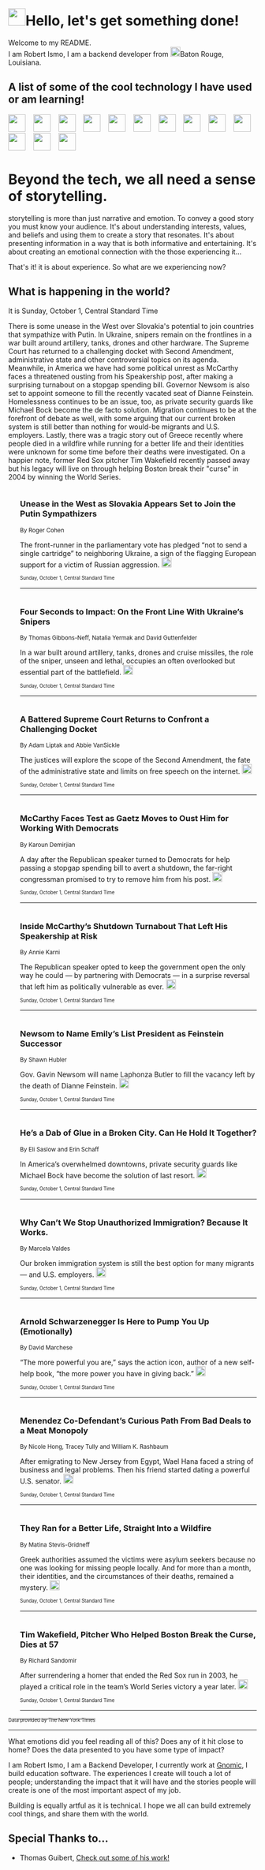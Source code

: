 <h1><img src="https://emojis.slackmojis.com/emojis/images/1643514375/3493/hot-coffee.gif?1643514375" width="35"/>Hello, let's get something done!</h1>

<p>Welcome to my README.<br/>
I am Robert Ismo, I am a backend developer from <img src="https://emojis.slackmojis.com/emojis/images/1638395689/50435/moulin_rouge.png?1638395689" width="20"/>Baton Rouge, Louisiana.</p>
<h2>A list of some of the cool technology I have used or am learning!</h2>
<p>
<img src="https://emojis.slackmojis.com/emojis/images/1643516091/21142/meow_bongotap.gif?1643516091" width="35" alt="">
<img src="https://img.shields.io/badge/Favorite%20Frontend%20Framework-SvelteKit-f83903" alt="">
<img src="https://img.shields.io/badge/Second%20Favorite-Vue-40b581" alt="">
<img src="https://img.shields.io/badge/Most%20Used%20Runtime-Nodejs-78b061" alt="">
<img src="https://emojis.slackmojis.com/emojis/images/1643517416/34482/fire.gif?1643517416" width="35" alt="">
<img src="https://img.shields.io/badge/Javascript%20But%20Better-Typescript-0078ca" alt="">
<img src="https://img.shields.io/badge/Favorite%20Language-Elixir-3e244d" alt="">
<img src="https://img.shields.io/badge/Containerize%20Everything-Docker-6ac9ef" alt="">
<img src="https://emojis.slackmojis.com/emojis/images/1643514596/5999/meow_party.gif?1643514596" width="35" alt="">
<img src="https://img.shields.io/badge/API%20Love%20Language-Graphql-de32a5" alt="">
<img src="https://img.shields.io/badge/Our%20Favorite%20Version%20Controller-Git-e94f33" alt="">
<img src="https://img.shields.io/badge/Favorite%20Database-Redis-d42d1d" alt="">
<img src="https://emojis.slackmojis.com/emojis/images/1643514559/5584/deployparrot.gif?1643514559" width="35" alt="">
<img src="https://img.shields.io/badge/Container%20Interstate-RabbitMQ-f66200" alt="">
<img src="https://img.shields.io/badge/Gotta%20Learn-Kubernetes-316adf" alt="">
<img src="https://img.shields.io/badge/Really%20Mature%20Now-WASM-654fef" alt="">
<img src="https://emojis.slackmojis.com/emojis/images/1666642497/61942/dance_vibe.gif?1666642497" width="35" alt="">
<img src="https://img.shields.io/badge/For%20My%20M1-ARM64-657d96" alt="">
<img src="https://img.shields.io/badge/Loving%20This%20So%20Much-TailwindCSS-17bcb5" alt="">
<img src="https://img.shields.io/badge/Cool%20Build%20Tool-Vite-f9cb24" alt="">
<img src="https://emojis.slackmojis.com/emojis/images/1669231376/62819/working-on-it.gif?1669231376" width="35" alt="">
<img src="https://img.shields.io/badge/Fun%20and%20Easy%20Database-MongoDB-5f8c49" alt="">
<img src="https://img.shields.io/badge/JS%20Life%20Support-NPM-c73737" alt="">
<img src="https://img.shields.io/badge/I%20Liked%20It-DynamoDB-0073b9" alt="">
<img src="https://emojis.slackmojis.com/emojis/images/1643514045/46/question.gif?1643514045" width="35" alt="">
<img src="https://img.shields.io/badge/cool-React-60d6f9" alt="">
<img src="https://img.shields.io/badge/Future%20Big%20Project-Lambda-f37e00" alt="">
<img src="https://img.shields.io/badge/NPM%20But%20Better-PNPM-f1aa07" alt="">
<img src="https://emojis.slackmojis.com/emojis/images/1643514943/9662/fbwow.gif?1643514943" width="35" alt="">
<img src="https://img.shields.io/badge/First%20Language-C-662079" alt="">
<img src="https://img.shields.io/badge/Where%20I%20Deploy%20Frontend-Vercel-000000" alt="">
<img src="https://img.shields.io/badge/Who%20Does%20not%20Want%20an%20App-Swift-f9492a" alt="">
<img src="https://emojis.slackmojis.com/emojis/images/1643514058/151/javascript.png?1643514058" width="35" alt="">
<img src="https://img.shields.io/badge/cool-Python-fbd542" alt="">
<img src="https://img.shields.io/badge/Favorite%20Something-Stripe-656cdc" alt="">
<img src="https://img.shields.io/badge/Of%20Course-HTML5-ed6327" alt="">
<img src="https://emojis.slackmojis.com/emojis/images/1660415405/60731/bomb.gif?1660415405" width="35" alt="">
<img src="https://img.shields.io/badge/hate-CSS-2964ec" alt="">
<img src="https://img.shields.io/badge/Learning-CircleCI-141215" alt="">
<img src="https://img.shields.io/badge/Learning-Rust-fbbb3b" alt="">
<img src="https://emojis.slackmojis.com/emojis/images/1660415397/60712/writing-hand.gif?1660415397" width="35" alt="">
<img src="https://img.shields.io/badge/Dev%20Browser%20of%20Choice-Firefox-cc4e26" alt="">
<img src="https://img.shields.io/badge/Recoverying%20From%20Windows-UNIX-1781e3" alt="">
<img src="https://img.shields.io/badge/LOVE-LogSeq-90c1c2" alt="">
<img src="https://emojis.slackmojis.com/emojis/images/1643514066/223/kirby.gif?1643514066" width="35" alt="">
<img src="https://img.shields.io/badge/Daily%20Driver-MacOS-e6e6e8" alt="">
<img src="https://img.shields.io/badge/Git%20Server-Github-000000" alt="">
<img src="https://img.shields.io/badge/enjoyable-EC2-f17428" alt="">
<img src="https://emojis.slackmojis.com/emojis/images/1643514239/2069/excited.gif?1643514239" width="35" alt="">
</p>
<h1>Beyond the tech, we all need a sense of storytelling.</h1>
<p>storytelling is more than just narrative and emotion. To convey a good story you must know your audience. It's about understanding interests, values, and beliefs and using them to create a story that resonates. It's about presenting information in a way that is both informative and entertaining. It's about creating an emotional connection with the those experiencing it...</p>
<p>That's it! it is about experience. So what are we experiencing now?</p>
<h2>What is happening in the world?</h2>
<p>It is Sunday, October 1, Central Standard Time</p>
<p>
There is some unease in the West over Slovakia&#39;s potential to join countries that sympathize with Putin. In Ukraine, snipers remain on the frontlines in a war built around artillery, tanks, drones and other hardware.  The Supreme Court has returned to a challenging docket with Second Amendment, administrative state and other controversial topics on its agenda. Meanwhile, in America we have had some political unrest as McCarthy faces a threatened ousting from his Speakership post, after making a surprising turnabout on a stopgap spending bill. Governor Newsom is also set to appoint someone to fill the recently vacated seat of Dianne Feinstein. Homelessness continues to be an issue, too, as private security guards like Michael Bock become the de facto solution. Migration continues to be at the forefront of debate as well, with some arguing that our current broken system is still better than nothing for would-be migrants and U.S. employers. Lastly, there was a tragic story out of Greece recently where people died in a wildfire while running for a better life and their identities were unknown for some time before their deaths were investigated. On a happier note, former Red Sox pitcher Tim Wakefield recently passed away but his legacy will live on through helping Boston break their &quot;curse&quot; in 2004 by winning the World Series.</p>
<ol>
<img src="https://img.shields.io/badge/-world-blue" alt="">
<h3>Unease in the West as Slovakia Appears Set to Join the Putin Sympathizers</h3>
<sub>By Roger Cohen</sub>
<p>The front-runner in the parliamentary vote has pledged “not to send a single cartridge” to neighboring Ukraine, a sign of the flagging European support for a victim of Russian aggression.  <a href="https://nyti.ms/3PZ7Udj"><img src="https://developer.nytimes.com/files/poweredby_nytimes_30b.png?v=1583354208352" height="20"></a></p>
<sub><sub>Sunday, October 1, Central Standard Time</sub></sub>
<hr/>
<img src="https://img.shields.io/badge/-world-blue" alt="">
<h3>Four Seconds to Impact: On the Front Line With Ukraine’s Snipers</h3>
<sub>By Thomas Gibbons-Neff, Natalia Yermak and David Guttenfelder</sub>
<p>In a war built around artillery, tanks, drones and cruise missiles, the role of the sniper, unseen and lethal, occupies an often overlooked but essential part of the battlefield.  <a href="https://nyti.ms/3rxwkBg"><img src="https://developer.nytimes.com/files/poweredby_nytimes_30b.png?v=1583354208352" height="20"></a></p>
<sub><sub>Sunday, October 1, Central Standard Time</sub></sub>
<hr/>
<img src="https://img.shields.io/badge/-us-blue" alt="">
<h3>A Battered Supreme Court Returns to Confront a Challenging Docket</h3>
<sub>By Adam Liptak and Abbie VanSickle</sub>
<p>The justices will explore the scope of the Second Amendment, the fate of the administrative state and limits on free speech on the internet.  <a href="https://nyti.ms/3PBQeTB"><img src="https://developer.nytimes.com/files/poweredby_nytimes_30b.png?v=1583354208352" height="20"></a></p>
<sub><sub>Sunday, October 1, Central Standard Time</sub></sub>
<hr/>
<img src="https://img.shields.io/badge/-us-blue" alt="">
<h3>McCarthy Faces Test as Gaetz Moves to Oust Him for Working With Democrats</h3>
<sub>By Karoun Demirjian</sub>
<p>A day after the Republican speaker turned to Democrats for help passing a stopgap spending bill to avert a shutdown, the far-right congressman promised to try to remove him from his post.  <a href="https://nyti.ms/46tS67G"><img src="https://developer.nytimes.com/files/poweredby_nytimes_30b.png?v=1583354208352" height="20"></a></p>
<sub><sub>Sunday, October 1, Central Standard Time</sub></sub>
<hr/>
<img src="https://img.shields.io/badge/-us-blue" alt="">
<h3>Inside McCarthy’s Shutdown Turnabout That Left His Speakership at Risk</h3>
<sub>By Annie Karni</sub>
<p>The Republican speaker opted to keep the government open the only way he could — by partnering with Democrats — in a surprise reversal that left him as politically vulnerable as ever.  <a href="https://nyti.ms/3roD2JS"><img src="https://developer.nytimes.com/files/poweredby_nytimes_30b.png?v=1583354208352" height="20"></a></p>
<sub><sub>Sunday, October 1, Central Standard Time</sub></sub>
<hr/>
<img src="https://img.shields.io/badge/-us-blue" alt="">
<h3>Newsom to Name Emily’s List President as Feinstein Successor</h3>
<sub>By Shawn Hubler</sub>
<p>Gov. Gavin Newsom will name Laphonza Butler to fill the vacancy left by the death of Dianne Feinstein.  <a href="https://nyti.ms/3th4lq1"><img src="https://developer.nytimes.com/files/poweredby_nytimes_30b.png?v=1583354208352" height="20"></a></p>
<sub><sub>Sunday, October 1, Central Standard Time</sub></sub>
<hr/>
<img src="https://img.shields.io/badge/-us-blue" alt="">
<h3>He’s a Dab of Glue in a Broken City. Can He Hold It Together?</h3>
<sub>By Eli Saslow and Erin Schaff</sub>
<p>In America’s overwhelmed downtowns, private security guards like Michael Bock have become the solution of last resort.  <a href="https://nyti.ms/3PxAS2q"><img src="https://developer.nytimes.com/files/poweredby_nytimes_30b.png?v=1583354208352" height="20"></a></p>
<sub><sub>Sunday, October 1, Central Standard Time</sub></sub>
<hr/>
<img src="https://img.shields.io/badge/-magazine-blue" alt="">
<h3>Why Can’t We Stop Unauthorized Immigration? Because It Works.</h3>
<sub>By Marcela Valdes</sub>
<p>Our broken immigration system is still the best option for many migrants — and U.S. employers.  <a href="https://nyti.ms/3RKth3d"><img src="https://developer.nytimes.com/files/poweredby_nytimes_30b.png?v=1583354208352" height="20"></a></p>
<sub><sub>Sunday, October 1, Central Standard Time</sub></sub>
<hr/>
<img src="https://img.shields.io/badge/-magazine-blue" alt="">
<h3>Arnold Schwarzenegger Is Here to Pump You Up (Emotionally)</h3>
<sub>By David Marchese</sub>
<p>“The more powerful you are,” says the action icon, author of a new self-help book, “the more power you have in giving back.”  <a href="https://nyti.ms/3roD3xq"><img src="https://developer.nytimes.com/files/poweredby_nytimes_30b.png?v=1583354208352" height="20"></a></p>
<sub><sub>Sunday, October 1, Central Standard Time</sub></sub>
<hr/>
<img src="https://img.shields.io/badge/-nyregion-blue" alt="">
<h3>Menendez Co-Defendant’s Curious Path From Bad Deals to a Meat Monopoly</h3>
<sub>By Nicole Hong, Tracey Tully and William K. Rashbaum</sub>
<p>After emigrating to New Jersey from Egypt, Wael Hana faced a string of business and legal problems. Then his friend started dating a powerful U.S. senator.  <a href="https://nyti.ms/45ckudE"><img src="https://developer.nytimes.com/files/poweredby_nytimes_30b.png?v=1583354208352" height="20"></a></p>
<sub><sub>Sunday, October 1, Central Standard Time</sub></sub>
<hr/>
<img src="https://img.shields.io/badge/-world-blue" alt="">
<h3>They Ran for a Better Life, Straight Into a Wildfire</h3>
<sub>By Matina Stevis-Gridneff</sub>
<p>Greek authorities assumed the victims were asylum seekers because no one was looking for missing people locally. And for more than a month, their identities, and the circumstances of their deaths, remained a mystery.  <a href="https://nyti.ms/3EVY2L4"><img src="https://developer.nytimes.com/files/poweredby_nytimes_30b.png?v=1583354208352" height="20"></a></p>
<sub><sub>Sunday, October 1, Central Standard Time</sub></sub>
<hr/>
<img src="https://img.shields.io/badge/-obituaries-blue" alt="">
<h3>Tim Wakefield, Pitcher Who Helped Boston Break the Curse, Dies at 57</h3>
<sub>By Richard Sandomir</sub>
<p>After surrendering a homer that ended the Red Sox run in 2003, he played a critical role in the team’s World Series victory a year later.  <a href="https://nyti.ms/46dXmfR"><img src="https://developer.nytimes.com/files/poweredby_nytimes_30b.png?v=1583354208352" height="20"></a></p>
<sub><sub>Sunday, October 1, Central Standard Time</sub></sub>
<hr/>
</ol>
<a href="https://developer.nytimes.com"><sub><sub>Data provided by The New York Times</sub></sub></a>
<hr/>
<p>What emotions did you feel reading all of this? Does any of it hit close to home? Does the data presented to you have some type of impact?</p>
<p>I am Robert Ismo, I am a Backend Developer, I currently work at <a href="https://gnomic.education/">Gnomic</a>, I build education software. The experiences I create will touch a lot of people; understanding the impact that it will have and the stories people will create is one of the most important aspect of my job.</p>
<p>Building is equally artful as it is technical. I hope we all can build extremely cool things, and share them with the world.</p>
<h2>Special Thanks to...</h2>
<ul>
<li>Thomas Guibert, <a href="https://github.com/thmsgbrt/thmsgbrt">Check out some of his work!</a></li>
</ul>